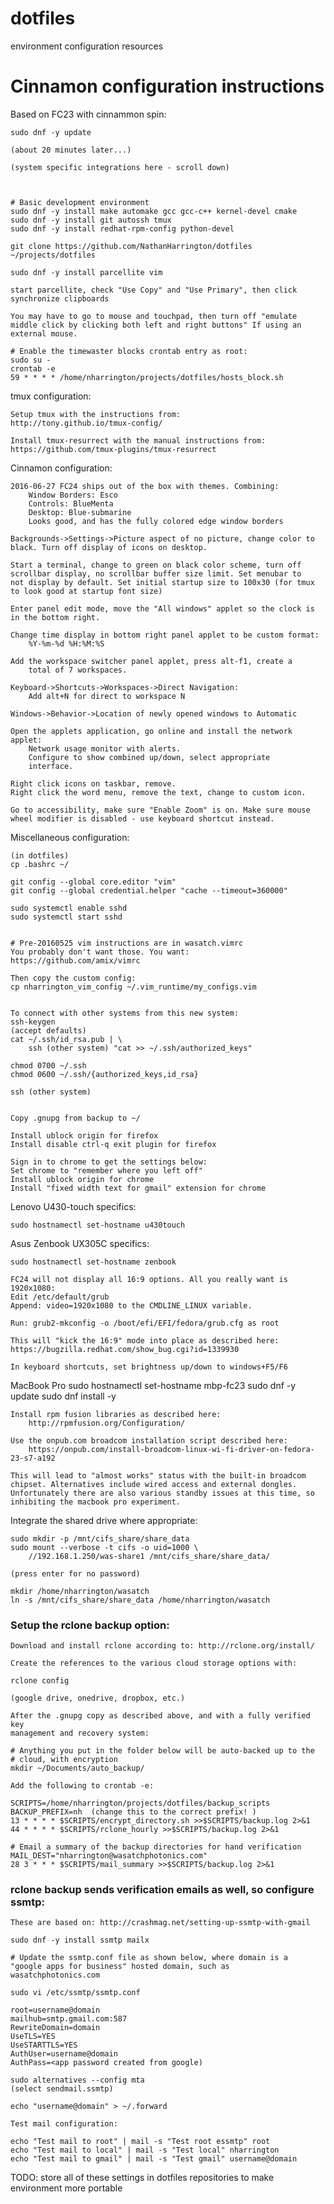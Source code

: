 # dotfiles
environment configuration resources


# Cinnamon configuration instructions
Based on FC23 with cinnammon spin:

    sudo dnf -y update

    (about 20 minutes later...)
    
    (system specific integrations here - scroll down)



    # Basic development environment
    sudo dnf -y install make automake gcc gcc-c++ kernel-devel cmake
    sudo dnf -y install git autossh tmux
    sudo dnf -y install redhat-rpm-config python-devel

    git clone https://github.com/NathanHarrington/dotfiles ~/projects/dotfiles

    sudo dnf -y install parcellite vim 
    
    start parcellite, check "Use Copy" and "Use Primary", then click synchronize clipboards

    You may have to go to mouse and touchpad, then turn off "emulate
    middle click by clicking both left and right buttons" If using an
    external mouse.

    # Enable the timewaster blocks crontab entry as root:
    sudo su -
    crontab -e
    59 * * * * /home/nharrington/projects/dotfiles/hosts_block.sh


tmux configuration:

    Setup tmux with the instructions from:
    http://tony.github.io/tmux-config/
    
    Install tmux-resurrect with the manual instructions from:
    https://github.com/tmux-plugins/tmux-resurrect

Cinnamon configuration:

    2016-06-27 FC24 ships out of the box with themes. Combining:
        Window Borders: Esco
        Controls: BlueMenta
        Desktop: Blue-submarine 
        Looks good, and has the fully colored edge window borders

    Backgrounds->Settings->Picture aspect of no picture, change color to
    black. Turn off display of icons on desktop.

    Start a terminal, change to green on black color scheme, turn off
    scrollbar display, no scrollbar buffer size limit. Set menubar to
    not display by default. Set initial startup size to 100x30 (for tmux
    to look good at startup font size)

    Enter panel edit mode, move the "All windows" applet so the clock is
    in the bottom right.

    Change time display in bottom right panel applet to be custom format:
        %Y-%m-%d %H:%M:%S

    Add the workspace switcher panel applet, press alt-f1, create a
        total of 7 workspaces.

    Keyboard->Shortcuts->Workspaces->Direct Navigation:
        Add alt+N for direct to workspace N
  
    Windows->Behavior->Location of newly opened windows to Automatic

    Open the applets application, go online and install the network
    applet:
        Network usage monitor with alerts.
        Configure to show combined up/down, select appropriate
        interface.

    Right click icons on taskbar, remove.
    Right click the word menu, remove the text, change to custom icon.

    Go to accessibility, make sure "Enable Zoom" is on. Make sure mouse
    wheel modifier is disabled - use keyboard shortcut instead.


Miscellaneous configuration:

    (in dotfiles)
    cp .bashrc ~/
    
    git config --global core.editor "vim"
    git config --global credential.helper "cache --timeout=360000"

    sudo systemctl enable sshd
    sudo systemctl start sshd
    

    # Pre-20160525 vim instructions are in wasatch.vimrc
    You probably don't want those. You want:
    https://github.com/amix/vimrc

    Then copy the custom config:
    cp nharrington_vim_config ~/.vim_runtime/my_configs.vim


    To connect with other systems from this new system:
    ssh-keygen 
    (accept defaults)
    cat ~/.ssh/id_rsa.pub | \
        ssh (other system) "cat >> ~/.ssh/authorized_keys"

    chmod 0700 ~/.ssh
    chmod 0600 ~/.ssh/{authorized_keys,id_rsa}

    ssh (other system)


    Copy .gnupg from backup to ~/

    Install ublock origin for firefox
    Install disable ctrl-q exit plugin for firefox

    Sign in to chrome to get the settings below:
    Set chrome to "remember where you left off"
    Install ublock origin for chrome
    Install "fixed width text for gmail" extension for chrome


Lenovo U430-touch specifics:

    sudo hostnamectl set-hostname u430touch

Asus Zenbook UX305C specifics:

    sudo hostnamectl set-hostname zenbook

    FC24 will not display all 16:9 options. All you really want is 1920x1080:
    Edit /etc/default/grub
    Append: video=1920x1080 to the CMDLINE_LINUX variable.
    
    Run: grub2-mkconfig -o /boot/efi/EFI/fedora/grub.cfg as root
    
    This will "kick the 16:9" mode into place as described here:
    https://bugzilla.redhat.com/show_bug.cgi?id=1339930

    In keyboard shortcuts, set brightness up/down to windows+F5/F6


MacBook Pro 
    sudo hostnamectl set-hostname mbp-fc23
    sudo dnf -y update
    sudo dnf install -y 
    
    Install rpm fusion libraries as described here:
        http://rpmfusion.org/Configuration/
    
    Use the onpub.com broadcom installation script described here:
        https://onpub.com/install-broadcom-linux-wi-fi-driver-on-fedora-23-s7-a192

    This will lead to "almost works" status with the built-in broadcom
    chipset. Alternatives include wired access and external dongles.
    Unfortunately there are also various standby issues at this time, so
    inhibiting the macbook pro experiment.


Integrate the shared drive where appropriate:

    sudo mkdir -p /mnt/cifs_share/share_data
    sudo mount --verbose -t cifs -o uid=1000 \
        //192.168.1.250/was-share1 /mnt/cifs_share/share_data/

    (press enter for no password)

    mkdir /home/nharrington/wasatch
    ln -s /mnt/cifs_share/share_data /home/nharrington/wasatch


### Setup the rclone backup option:

    Download and install rclone according to: http://rclone.org/install/

    Create the references to the various cloud storage options with:

    rclone config  

    (google drive, onedrive, dropbox, etc.)

    After the .gnupg copy as described above, and with a fully verified key
    management and recovery system:

    # Anything you put in the folder below will be auto-backed up to the
    # cloud, with encryption
    mkdir ~/Documents/auto_backup/
    
    Add the following to crontab -e:
    
    SCRIPTS=/home/nharrington/projects/dotfiles/backup_scripts
    BACKUP_PREFIX=nh  (change this to the correct prefix! )
    13 * * * * $SCRIPTS/encrypt_directory.sh >>$SCRIPTS/backup.log 2>&1
    44 * * * * $SCRIPTS/rclone_hourly >>$SCRIPTS/backup.log 2>&1
    
    # Email a summary of the backup directories for hand verification
    MAIL_DEST="nharrington@wasatchphotonics.com" 
    28 3 * * * $SCRIPTS/mail_summary >>$SCRIPTS/backup.log 2>&1


### rclone backup sends verification emails as well, so configure ssmtp:

    These are based on: http://crashmag.net/setting-up-ssmtp-with-gmail

    sudo dnf -y install ssmtp mailx

    # Update the ssmtp.conf file as shown below, where domain is a
    "google apps for business" hosted domain, such as
    wasatchphotonics.com
    
    sudo vi /etc/ssmtp/ssmtp.conf

    root=username@domain
    mailhub=smtp.gmail.com:587
    RewriteDomain=domain
    UseTLS=YES
    UseSTARTTLS=YES
    AuthUser=username@domain
    AuthPass=<app password created from google)

    sudo alternatives --config mta
    (select sendmail.ssmtp)

    echo "username@domain" > ~/.forward

    Test mail configuration:

    echo "Test mail to root" | mail -s "Test root essmtp" root
    echo "Test mail to local" | mail -s "Test local" nharrington
    echo "Test mail to gmail" | mail -s "Test gmail" username@domain


TODO:
store all of these settings in dotfiles repositories to make environment
    more portable

